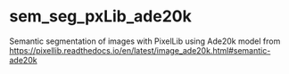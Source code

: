 # sem_seg_pxLib_ade20k
 Semantic segmentation of images with PixelLib using Ade20k model from https://pixellib.readthedocs.io/en/latest/image_ade20k.html#semantic-ade20k
